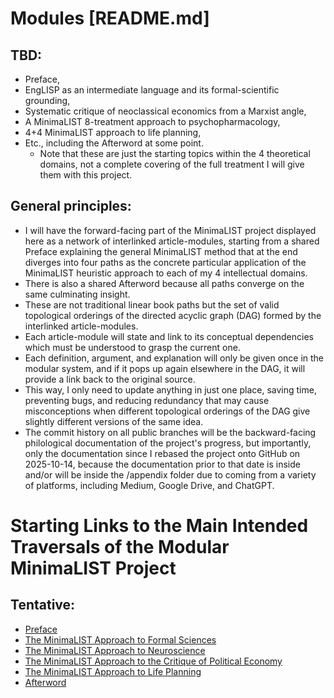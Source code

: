 # Modules [README.md]

## **TBD:**
- Preface,
- EngLISP as an intermediate language and its formal-scientific grounding,
- Systematic critique of neoclassical economics from a Marxist angle,
- A MinimaLIST 8-treatment approach to psychopharmacology,
- 4+4 MinimaLIST approach to life planning,
- Etc., including the Afterword at some point.
  - Note that these are just the starting topics within the 4 theoretical domains, not a
    complete covering of the full treatment I will give them with this project.

## **General principles:**
- I will have the forward-facing part of the MinimaLIST project displayed here as a network of
  interlinked article-modules, starting from a shared Preface explaining the general MinimaLIST
  method that at the end diverges into four paths as the concrete particular application
  of the MinimaLIST heuristic approach to each of my 4 intellectual domains.
- There is also a shared Afterword because all paths converge on the same culminating insight.
- These are not traditional linear book paths but the set of valid topological orderings of
  the directed acyclic graph (DAG) formed by the interlinked article-modules.
- Each article-module will state and link to its conceptual dependencies which must be understood to
  grasp the current one.
- Each definition, argument, and explanation will only be given once in the modular system, and if
  it pops up again elsewhere in the DAG, it will provide a link back to the original source.
- This way, I only need to update anything in just one place, saving time, preventing bugs, and
  reducing redundancy that may cause misconceptions when different topological orderings of the DAG
  give slightly different versions of the same idea.
- The commit history on all public branches will be the backward-facing philological
  documentation of the project's progress, but importantly, only the documentation since
  I rebased the project onto GitHub on 2025-10-14, because the documentation prior to that
  date is inside and/or will be inside the /appendix folder due to coming from a variety of
  platforms, including Medium, Google Drive, and ChatGPT.

# Starting Links to the Main Intended Traversals of the Modular MinimaLIST Project

## **Tentative:**
- [Preface](./preface.md)
- [The MinimaLIST Approach to Formal Sciences](./formal-sciences.md)
- [The MinimaLIST Approach to Neuroscience](./neuroscience.md)
- [The MinimaLIST Approach to the Critique of Political Economy](./critique-political-economy.md)
- [The MinimaLIST Approach to Life Planning](./life-planning.md)
- [Afterword](./afterword.md)
